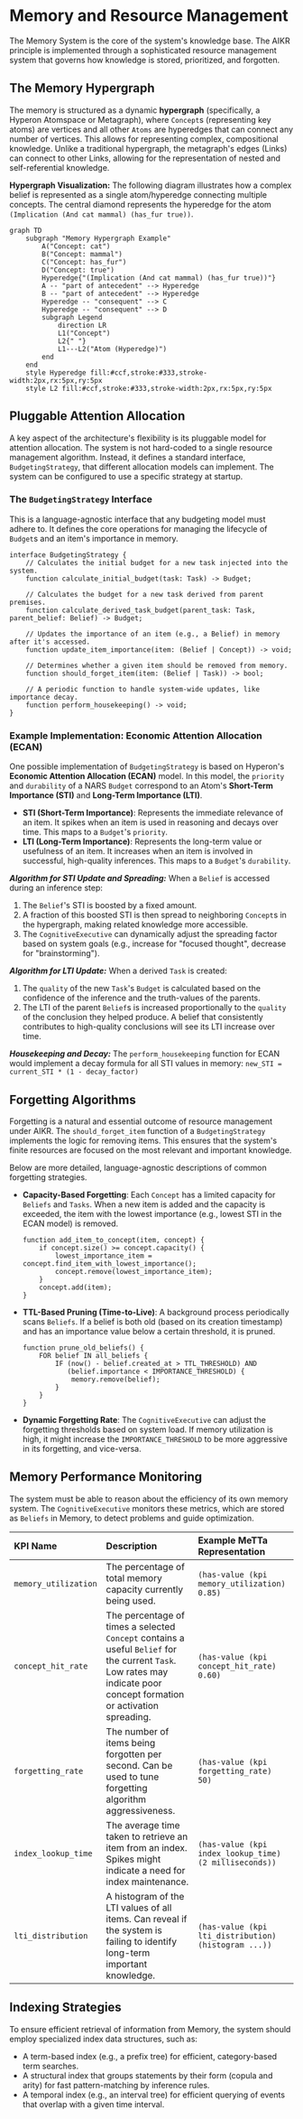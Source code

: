 # Memory and Resource Management

The Memory System is the core of the system's knowledge base. The AIKR principle is implemented through a sophisticated resource management system that governs how knowledge is stored, prioritized, and forgotten.

## The Memory Hypergraph

The memory is structured as a dynamic **hypergraph** (specifically, a Hyperon Atomspace or Metagraph), where `Concept`s (representing key atoms) are vertices and all other `Atoms` are hyperedges that can connect any number of vertices. This allows for representing complex, compositional knowledge. Unlike a traditional hypergraph, the metagraph's edges (Links) can connect to other Links, allowing for the representation of nested and self-referential knowledge.

**Hypergraph Visualization:**
The following diagram illustrates how a complex belief is represented as a single atom/hyperedge connecting multiple concepts. The central diamond represents the hyperedge for the atom `(Implication (And cat mammal) (has_fur true))`.

```mermaid
graph TD
    subgraph "Memory Hypergraph Example"
        A("Concept: cat")
        B("Concept: mammal")
        C("Concept: has_fur")
        D("Concept: true")
        Hyperedge{"(Implication (And cat mammal) (has_fur true))"}
        A -- "part of antecedent" --> Hyperedge
        B -- "part of antecedent" --> Hyperedge
        Hyperedge -- "consequent" --> C
        Hyperedge -- "consequent" --> D
        subgraph Legend
            direction LR
            L1("Concept")
            L2{" "}
            L1---L2("Atom (Hyperedge)")
        end
    end
    style Hyperedge fill:#ccf,stroke:#333,stroke-width:2px,rx:5px,ry:5px
    style L2 fill:#ccf,stroke:#333,stroke-width:2px,rx:5px,ry:5px
```

## Pluggable Attention Allocation

A key aspect of the architecture's flexibility is its pluggable model for attention allocation. The system is not hard-coded to a single resource management algorithm. Instead, it defines a standard interface, `BudgetingStrategy`, that different allocation models can implement. The system can be configured to use a specific strategy at startup.

### The `BudgetingStrategy` Interface
This is a language-agnostic interface that any budgeting model must adhere to. It defines the core operations for managing the lifecycle of `Budget`s and an item's importance in memory.

```
interface BudgetingStrategy {
    // Calculates the initial budget for a new task injected into the system.
    function calculate_initial_budget(task: Task) -> Budget;

    // Calculates the budget for a new task derived from parent premises.
    function calculate_derived_task_budget(parent_task: Task, parent_belief: Belief) -> Budget;

    // Updates the importance of an item (e.g., a Belief) in memory after it's accessed.
    function update_item_importance(item: (Belief | Concept)) -> void;

    // Determines whether a given item should be removed from memory.
    function should_forget_item(item: (Belief | Task)) -> bool;

    // A periodic function to handle system-wide updates, like importance decay.
    function perform_housekeeping() -> void;
}
```

### Example Implementation: Economic Attention Allocation (ECAN)

One possible implementation of `BudgetingStrategy` is based on Hyperon's **Economic Attention Allocation (ECAN)** model. In this model, the `priority` and `durability` of a NARS `Budget` correspond to an Atom's **Short-Term Importance (STI)** and **Long-Term Importance (LTI)**.

-   **STI (Short-Term Importance)**: Represents the immediate relevance of an item. It spikes when an item is used in reasoning and decays over time. This maps to a `Budget`'s `priority`.
-   **LTI (Long-Term Importance)**: Represents the long-term value or usefulness of an item. It increases when an item is involved in successful, high-quality inferences. This maps to a `Budget`'s `durability`.

***Algorithm for STI Update and Spreading:***
When a `Belief` is accessed during an inference step:
1.  The `Belief`'s STI is boosted by a fixed amount.
2.  A fraction of this boosted STI is then spread to neighboring `Concept`s in the hypergraph, making related knowledge more accessible.
3.  The `CognitiveExecutive` can dynamically adjust the spreading factor based on system goals (e.g., increase for "focused thought", decrease for "brainstorming").

***Algorithm for LTI Update:***
When a derived `Task` is created:
1.  The `quality` of the new `Task`'s `Budget` is calculated based on the confidence of the inference and the truth-values of the parents.
2.  The LTI of the parent `Belief`s is increased proportionally to the `quality` of the conclusion they helped produce. A belief that consistently contributes to high-quality conclusions will see its LTI increase over time.

***Housekeeping and Decay:***
The `perform_housekeeping` function for ECAN would implement a decay formula for all STI values in memory:
`new_STI = current_STI * (1 - decay_factor)`

## Forgetting Algorithms

Forgetting is a natural and essential outcome of resource management under AIKR. The `should_forget_item` function of a `BudgetingStrategy` implements the logic for removing items. This ensures that the system's finite resources are focused on the most relevant and important knowledge.

Below are more detailed, language-agnostic descriptions of common forgetting strategies.

-   **Capacity-Based Forgetting**: Each `Concept` has a limited capacity for `Beliefs` and `Tasks`. When a new item is added and the capacity is exceeded, the item with the lowest importance (e.g., lowest STI in the ECAN model) is removed.
    ```pseudo
    function add_item_to_concept(item, concept) {
        if concept.size() >= concept.capacity() {
            lowest_importance_item = concept.find_item_with_lowest_importance();
            concept.remove(lowest_importance_item);
        }
        concept.add(item);
    }
    ```
-   **TTL-Based Pruning (Time-to-Live)**: A background process periodically scans `Beliefs`. If a belief is both old (based on its creation timestamp) and has an importance value below a certain threshold, it is pruned.
    ```pseudo
    function prune_old_beliefs() {
        FOR belief IN all_beliefs {
            IF (now() - belief.created_at > TTL_THRESHOLD) AND
               (belief.importance < IMPORTANCE_THRESHOLD) {
                memory.remove(belief);
            }
        }
    }
    ```
-   **Dynamic Forgetting Rate**: The `CognitiveExecutive` can adjust the forgetting thresholds based on system load. If memory utilization is high, it might increase the `IMPORTANCE_THRESHOLD` to be more aggressive in its forgetting, and vice-versa.

## Memory Performance Monitoring

The system must be able to reason about the efficiency of its own memory system. The `CognitiveExecutive` monitors these metrics, which are stored as `Beliefs` in Memory, to detect problems and guide optimization.

| KPI Name | Description | Example MeTTa Representation |
| :--- | :--- | :--- |
| `memory_utilization`| The percentage of total memory capacity currently being used. | `(has-value (kpi memory_utilization) 0.85)` |
| `concept_hit_rate` | The percentage of times a selected `Concept` contains a useful `Belief` for the current `Task`. Low rates may indicate poor concept formation or activation spreading. | `(has-value (kpi concept_hit_rate) 0.60)` |
| `forgetting_rate` | The number of items being forgotten per second. Can be used to tune forgetting algorithm aggressiveness. | `(has-value (kpi forgetting_rate) 50)` |
| `index_lookup_time` | The average time taken to retrieve an item from an index. Spikes might indicate a need for index maintenance. | `(has-value (kpi index_lookup_time) (2 milliseconds))` |
| `lti_distribution` | A histogram of the LTI values of all items. Can reveal if the system is failing to identify long-term important knowledge. | `(has-value (kpi lti_distribution) (histogram ...))` |


## Indexing Strategies

To ensure efficient retrieval of information from Memory, the system should employ specialized index data structures, such as:

-   A term-based index (e.g., a prefix tree) for efficient, category-based term searches.
-   A structural index that groups statements by their form (copula and arity) for fast pattern-matching by inference rules.
-   A temporal index (e.g., an interval tree) for efficient querying of events that overlap with a given time interval.

